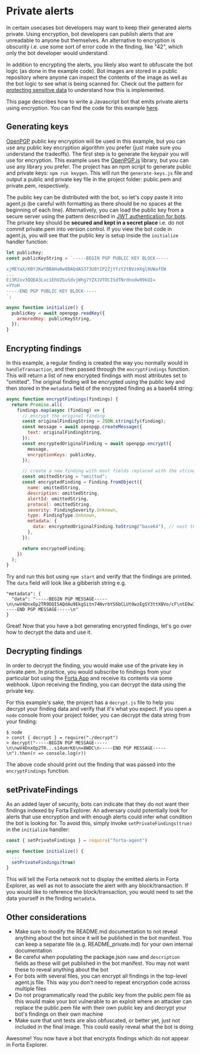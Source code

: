 # Private alerts

In certain usecases bot developers may want to keep their generated alerts private. Using encryption, bot developers can publish alerts that are unreadable to anyone but themselves. An alternative to encryption is obscurity i.e. use some sort of error code in the finding, like "42", which only the bot developer would understand.

In addition to encrypting the alerts, you likely also want to obfuscate the bot logic (as done in the example code). Bot images are stored in a public repository where anyone can inspect the contents of the image as well as the bot logic to see what is being scanned for. Check out the pattern for [protecting sensitive data](sensitive-data.md) to understand how this is implemented.

This page describes how to write a Javascript bot that emits private alerts using encryption. You can find the code for this example [here](https://github.com/forta-network/forta-bot-examples/tree/master/private-agent-js).

## Generating keys

[OpenPGP](https://www.openpgp.org/) public key encryption will be used in this example, but you can use any public key encryption algorithm you prefer (just make sure you understand the tradeoffs). The first step is to generate the keypair you will use for encryption. This example uses the [OpenPGP.js](https://www.npmjs.com/package/openpgp) library, but you can use any library you prefer. The project has an npm script to generate public and private keys: `npm run keygen`. This will run the `generate-keys.js` file and output a public and private key file in the project folder: public.pem and private.pem, respectively.

The public key can be distributed with the bot, so let's copy paste it into agent.js (be careful with formatting as there should be no spaces at the beginning of each line). Alternatively, you can load the public key from a secure server using the pattern described in [JWT authentication for bots](jwt-auth.md). The private key should be **secured and kept in a secret place** i.e. do not commit private.pem into version control. If you view the bot code in agent.js, you will see that the public key is setup inside the `initialize` handler function:

```javascript
let publicKey;
const publicKeyString = `-----BEGIN PGP PUBLIC KEY BLOCK-----

xjMEYaX/KBYJKwYBBAHaRw8BAQdAS373U8tIP2ZjYfzY2tBVzmXgl8UWafEW
...
Ei3R2xv3QQEA3Luc1EhUZGuSdvjWhg7YZXJVTOCISdTNrdnodw99kQI=
=YYoH
-----END PGP PUBLIC KEY BLOCK-----
`;

async function initialize() {
  publicKey = await openpgp.readKey({
    armoredKey: publicKeyString,
  });
}
```

## Encrypting findings

In this example, a regular finding is created the way you normally would in `handleTransaction`, and then passed through the `encryptFindings` function. This will return a list of new encrypted findings with most attributes set to "omitted". The original finding will be encrypted using the public key and then stored in the `metadata` field of the encrypted finding as a base64 string:

```javascript
async function encryptFindings(findings) {
  return Promise.all(
    findings.map(async (finding) => {
      // encrypt the original finding
      const originalFindingString = JSON.stringify(finding);
      const message = await openpgp.createMessage({
        text: originalFindingString,
      });
      const encryptedOriginalFinding = await openpgp.encrypt({
        message,
        encryptionKeys: publicKey,
      });

      // create a new finding with most fields replaced with the string 'omitted'
      const omittedString = "omitted";
      const encryptedFinding = Finding.fromObject({
        name: omittedString,
        description: omittedString,
        alertId: omittedString,
        protocol: omittedString,
        severity: FindingSeverity.Unknown,
        type: FindingType.Unknown,
        metadata: {
          data: encryptedOriginalFinding.toString("base64"), // nest the original finding into the metadata
        },
      });

      return encryptedFinding;
    })
  );
}
```

Try and run this bot using `npm start` and verify that the findings are printed. The `data` field will look like a gibberish string e.g.

```
"metadata": {
  "data": "-----BEGIN PGP MESSAGE-----\n\nwV4DnxOp2TR9DQISAQdAu9EkgSitn74NvrbYS6bCLUt0wzEgSY3ttXBVo/cF\ntE0w34HroEIRL4CjIrDJnZxaKoQXTIHw5zFqUHKcROwX8g27IDfilxg2i21B\nq2780NHy0sAJAQQtXuyjo7r+oN/H1Kl/KgB+OzBg1Jd5M0Bjx5brBXOMt30j\n52KB+4Q68VnqO5tUFc4+Cc35+ZfYzxwpNWQy7JH0q+iHuVNwk8HpU+jmR98q\nfqEIKTN1IDUM1zbZRsogPBbgjjT/kR5RnQS+Vw66TItV8ciGtSUYSF/UJBN4\nnskwMYxL/3NZzwlEw+NxplsYAu9W5AJXZiEYfDTJ6OJq9jCGWDWLIi9DsjL+\n0Nf1qwByGhuLAMdsFkLNIDhOe9vUdNFZs14umrK6\n=8WDC\n-----END PGP MESSAGE-----\n"
}
```

Great! Now that you have a bot generating encrypted findings, let's go over how to decrypt the data and use it.

## Decrypting findings

In order to decrypt the finding, you would make use of the private key in private.pem. In practice, you would subscribe to findings from your particular bot using the [Forta App](https://app.forta.network/notifications) and receive its contents via some webhook. Upon receiving the finding, you can decrypt the data using the private key.

For this example's sake, the project has a `decrypt.js` file to help you decrypt your finding data and verify that it's what you expect. If you open a `node` console from your project folder, you can decrypt the data string from your finding:

```
$ node
> const { decrypt } = require("./decrypt")
> decrypt("-----BEGIN PGP MESSAGE-----\n\nwV4DnxOp2TR...s14umrK6\n=8WDC\n-----END PGP MESSAGE-----\n").then(r => console.log(r))
```

The above code should print out the finding that was passed into the `encryptFindings` function.

## setPrivateFindings

As an added layer of security, bots can indicate that they do not want their findings indexed by Forta Explorer. An adversary could potentially look for alerts that use encryption and with enough alerts could infer what condition the bot is looking for. To avoid this, simply invoke `setPrivateFindings(true)` in the `initialize` handler:

```javascript
const { setPrivateFindings } = require("forta-agent")

async function initialize() {
  ...
  setPrivateFindings(true)
}
```

This will tell the Forta network not to display the emitted alerts in Forta Explorer, as well as not to associate the alert with any block/transaction. If you would like to reference the block/transaction, you would need to set the data yourself in the finding `metadata`.

## Other considerations

- Make sure to modify the README.md documentation to not reveal anything about the bot since it will be published in the bot manifest. You can keep a separate file (e.g. README_private.md) for your own internal documentation
- Be careful when populating the package.json `name` and `description` fields as these will get published in the bot manifest. You may not want these to reveal anything about the bot
- For bots with several files, you can encrypt all findings in the top-level agent.js file. This way you don't need to repeat encryption code across multiple files
- Do not programmatically read the public key from the public.pem file as this would make your bot vulnerable to an exploit where an attacker can replace the public.pem file with their own public key and decrypt your bot's findings on their own machine
- Make sure that unit tests are also obfuscated, or better yet, just not included in the final image. This could easily reveal what the bot is doing

Awesome! You now have a bot that encrypts findings which do not appear in Forta Explorer.
